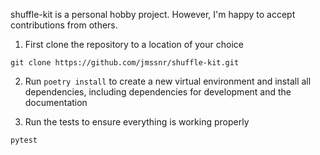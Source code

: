 shuffle-kit is a personal hobby project. However, I'm happy to accept contributions from others. 

1. First clone the repository to a location of your choice 
```
git clone https://github.com/jmssnr/shuffle-kit.git
```

2. Run `poetry install` to create a new virtual environment and install all dependencies, including dependencies for development and the documentation

3. Run the tests to ensure everything is working properly
```
pytest
```